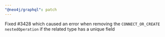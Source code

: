 ```yaml
---
"@neo4j/graphql": patch
---
```


Fixed #3428 which caused an error when removing the `CONNECT_OR_CREATE` `nestedOperation` if the related type has a unique field
